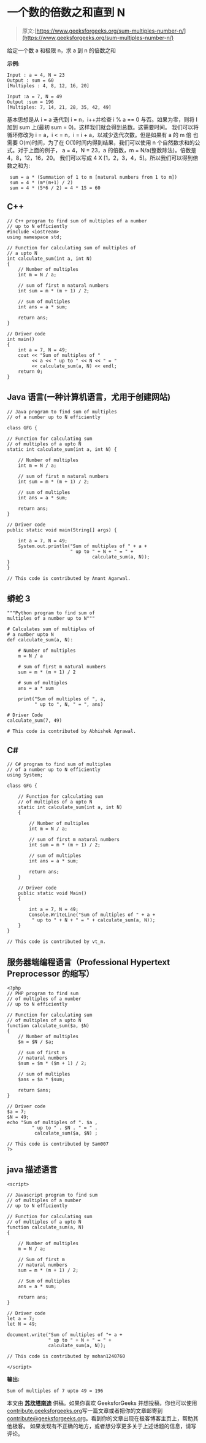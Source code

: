 # 一个数的倍数之和直到 N

> 原文:[https://www.geeksforgeeks.org/sum-multiples-number-n/](https://www.geeksforgeeks.org/sum-multiples-number-n/)

给定一个数 a 和极限 n，求 a 到 n 的倍数之和

**示例:**

```
Input : a = 4, N = 23
Output : sum = 60
[Multiples : 4, 8, 12, 16, 20]

Input :a = 7, N = 49
Output :sum = 196
[Multiples: 7, 14, 21, 28, 35, 42, 49]
```

基本思想是从 i = a 迭代到 i = n，i++并检查 i % a == 0 与否。如果为零，则将 I 加到 sum 上(最初 sum = 0)。这样我们就会得到总数。这需要时间。
我们可以将循环修改为 i = a，i < = n，i = i + a，以减少迭代次数。但是如果有 a 的 m 倍
也需要 O(m)时间，为了在 O(1)时间内得到结果，我们可以使用 n 个自然数求和的公式。对于上面的例子，
a = 4，N = 23，a 的倍数，m = N/a(整数除法)。倍数是 4，8，12，16，20。
我们可以写成 4 X [1，2，3，4，5]。所以我们可以得到倍数之和为:

```
 sum = a * (Summation of 1 to m [natural numbers from 1 to m]) 
 sum = 4 * (m*(m+1) / 2)
 sum = 4 * (5*6 / 2) = 4 * 15 = 60 

```

## C++

```
// C++ program to find sum of multiples of a number
// up to N efficiently
#include <iostream>
using namespace std;

// Function for calculating sum of multiples of
// a upto N
int calculate_sum(int a, int N)
{
    // Number of multiples
    int m = N / a;

    // sum of first m natural numbers
    int sum = m * (m + 1) / 2;

    // sum of multiples
    int ans = a * sum;

    return ans;
}

// Driver code
int main()
{
    int a = 7, N = 49;
    cout << "Sum of multiples of "
         << a << " up to " << N << " = "
         << calculate_sum(a, N) << endl;
    return 0;
}
```

## Java 语言(一种计算机语言，尤用于创建网站)

```
// Java program to find sum of multiples
// of a number up to N efficiently

class GFG {

// Function for calculating sum
// of multiples of a upto N
static int calculate_sum(int a, int N) {

    // Number of multiples
    int m = N / a;

    // sum of first m natural numbers
    int sum = m * (m + 1) / 2;

    // sum of multiples
    int ans = a * sum;

    return ans;
}

// Driver code
public static void main(String[] args) {

    int a = 7, N = 49;
    System.out.println("Sum of multiples of " + a +
                       " up to " + N + " = " +
                               calculate_sum(a, N));
}
}

// This code is contributed by Anant Agarwal.
```

## 蟒蛇 3

```
"""Python program to find sum of
multiples of a number up to N"""

# Calculates sum of multiples of
# a number upto N
def calculate_sum(a, N):

    # Number of multiples
    m = N / a

    # sum of first m natural numbers
    sum = m * (m + 1) / 2

    # sum of multiples
    ans = a * sum

    print("Sum of multiples of ", a,
          " up to ", N, " = ", ans)

# Driver Code
calculate_sum(7, 49)

# This code is contributed by Abhishek Agrawal.
```

## C#

```
// C# program to find sum of multiples
// of a number up to N efficiently
using System;

class GFG {

    // Function for calculating sum
    // of multiples of a upto N
    static int calculate_sum(int a, int N)
    {

        // Number of multiples
        int m = N / a;

        // sum of first m natural numbers
        int sum = m * (m + 1) / 2;

        // sum of multiples
        int ans = a * sum;

        return ans;
    }

    // Driver code
    public static void Main()
    {

        int a = 7, N = 49;
        Console.WriteLine("Sum of multiples of " + a +
         " up to " + N + " = " + calculate_sum(a, N));
    }
}

// This code is contributed by vt_m.
```

## 服务器端编程语言（Professional Hypertext Preprocessor 的缩写）

```
<?php
// PHP program to find sum
// of multiples of a number
// up to N efficiently

// Function for calculating sum
// of multiples of a upto N
function calculate_sum($a, $N)
{
    // Number of multiples
    $m = $N / $a;

    // sum of first m
    // natural numbers
    $sum = $m * ($m + 1) / 2;

    // sum of multiples
    $ans = $a * $sum;

    return $ans;
}

// Driver code
$a = 7;
$N = 49;
echo "Sum of multiples of ". $a ,
         " up to " . $N . " = " .
          calculate_sum($a, $N) ;

// This code is contributed by Sam007
?>
```

## java 描述语言

```
<script>

// Javascript program to find sum
// of multiples of a number
// up to N efficiently

// Function for calculating sum
// of multiples of a upto N
function calculate_sum(a, N)
{

    // Number of multiples
    m = N / a;

    // Sum of first m
    // natural numbers
    sum = m * (m + 1) / 2;

    // Sum of multiples
    ans = a * sum;

    return ans;
}

// Driver code
let a = 7;
let N = 49;

document.write("Sum of multiples of "+ a +
               " up to " + N + " = " +
               calculate_sum(a, N));

// This code is contributed by mohan1240760

</script>
```

**输出:**

```
Sum of multiples of 7 upto 49 = 196
```

本文由 [**苏坎塔南迪**](https://auth.geeksforgeeks.org/profile.php?user=Sukanta_it) 供稿。如果你喜欢 GeeksforGeeks 并想投稿，你也可以使用[contribute.geeksforgeeks.org](http://www.contribute.geeksforgeeks.org)写一篇文章或者把你的文章邮寄到 contribute@geeksforgeeks.org。看到你的文章出现在极客博客主页上，帮助其他极客。
如果发现有不正确的地方，或者想分享更多关于上述话题的信息，请写评论。